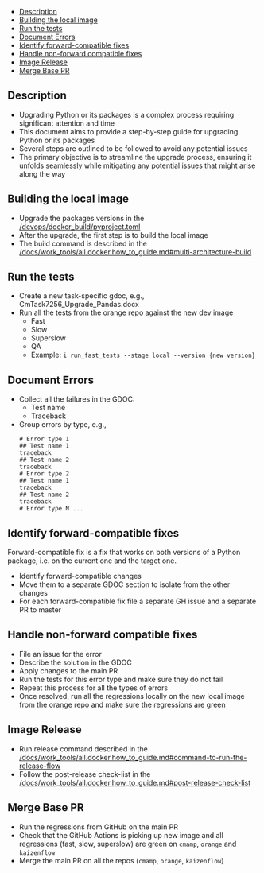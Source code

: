 

<!-- toc -->

- [Description](#description)
- [Building the local image](#building-the-local-image)
- [Run the tests](#run-the-tests)
- [Document Errors](#document-errors)
- [Identify forward-compatible fixes](#identify-forward-compatible-fixes)
- [Handle non-forward compatible fixes](#handle-non-forward-compatible-fixes)
- [Image Release](#image-release)
- [Merge Base PR](#merge-base-pr)

<!-- tocstop -->

## Description

- Upgrading Python or its packages is a complex process requiring significant
  attention and time
- This document aims to provide a step-by-step guide for upgrading Python or its
  packages
- Several steps are outlined to be followed to avoid any potential issues
- The primary objective is to streamline the upgrade process, ensuring it
  unfolds seamlessly while mitigating any potential issues that might arise
  along the way

## Building the local image

- Upgrade the packages versions in the
  [/devops/docker_build/pyproject.toml](devops/docker_build/pyproject.toml)
- After the upgrade, the first step is to build the local image
- The build command is described in the
  [/docs/work_tools/all.docker.how_to_guide.md#multi-architecture-build](/docs/work_tools/all.docker.how_to_guide.md#multi-architecture-build)

## Run the tests

- Create a new task-specific gdoc, e.g., CmTask7256_Upgrade_Pandas.docx
- Run all the tests from the orange repo against the new dev image
  - Fast
  - Slow
  - Superslow
  - QA
  - Example: `i run_fast_tests --stage local --version {new version}`

## Document Errors

- Collect all the failures in the GDOC:
  - Test name
  - Traceback
- Group errors by type, e.g.,
  ```
  # Error type 1
  ## Test name 1
  traceback
  ## Test name 2
  traceback
  # Error type 2
  ## Test name 1
  traceback
  ## Test name 2
  traceback
  # Error type N ...
  ```

## Identify forward-compatible fixes

Forward-compatible fix is a fix that works on both versions of a Python package,
i.e. on the current one and the target one.

- Identify forward-compatible changes
- Move them to a separate GDOC section to isolate from the other changes
- For each forward-compatible fix file a separate GH issue and a separate PR to
  master

## Handle non-forward compatible fixes

- File an issue for the error
- Describe the solution in the GDOC
- Apply changes to the main PR
- Run the tests for this error type and make sure they do not fail
- Repeat this process for all the types of errors
- Once resolved, run all the regressions locally on the new local image from the
  orange repo and make sure the regressions are green

## Image Release

- Run release command described in the
  [/docs/work_tools/all.docker.how_to_guide.md#command-to-run-the-release-flow](/docs/work_tools/all.docker.how_to_guide.md#command-to-run-the-release-flow)
- Follow the post-release check-list in the
  [/docs/work_tools/all.docker.how_to_guide.md#post-release-check-list](/docs/work_tools/all.docker.how_to_guide.md#post-release-check-list)

## Merge Base PR

- Run the regressions from GitHub on the main PR
- Check that the GitHub Actions is picking up new image and all regressions
  (fast, slow, superslow) are green on `cmamp`, `orange` and `kaizenflow`
- Merge the main PR on all the repos (`cmamp`, `orange`, `kaizenflow`)
